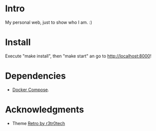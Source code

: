 # Intro

My personal web, just to show who I am. :)

# Install

Execute "make install", then "make start" an go to [http://localhost:8000](http://localhost:8000)!

# Dependencies

- [Docker Compose](https://docs.docker.com/compose/install/).

# Acknowledgments

- Theme [Retro by r3tr0tech](https://themeforest.net/item/retro-one-page-resumeportfolio-template/26328816)
